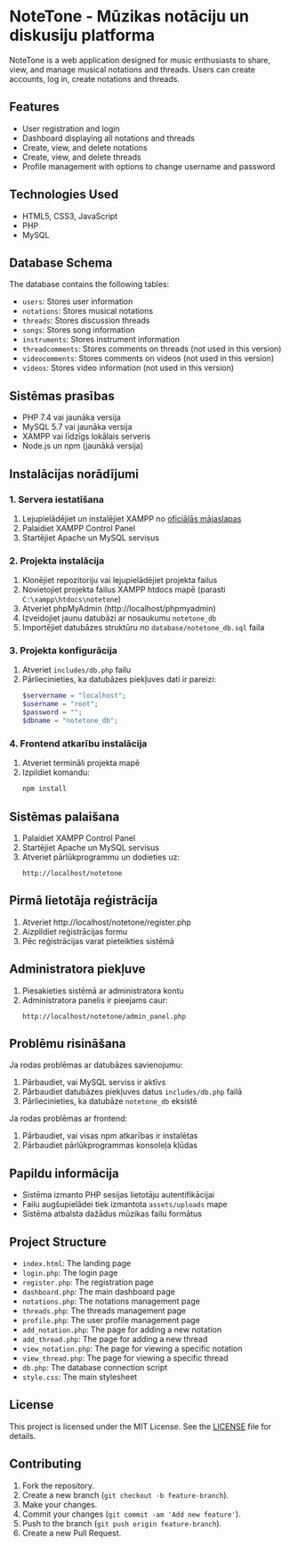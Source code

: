 # NoteTone - Mūzikas notāciju un diskusiju platforma

NoteTone is a web application designed for music enthusiasts to share, view, and manage musical notations and threads. Users can create accounts, log in, create notations and threads.

## Features

- User registration and login
- Dashboard displaying all notations and threads
- Create, view, and delete notations
- Create, view, and delete threads
- Profile management with options to change username and password

## Technologies Used

- HTML5, CSS3, JavaScript
- PHP
- MySQL

## Database Schema

The database contains the following tables:
- `users`: Stores user information
- `notations`: Stores musical notations
- `threads`: Stores discussion threads
- `songs`: Stores song information
- `instruments`: Stores instrument information
- `threadcomments`: Stores comments on threads (not used in this version)
- `videocomments`: Stores comments on videos (not used in this version)
- `videos`: Stores video information (not used in this version)

## Sistēmas prasības
- PHP 7.4 vai jaunāka versija
- MySQL 5.7 vai jaunāka versija
- XAMPP vai līdzīgs lokālais serveris
- Node.js un npm (jaunākā versija)

## Instalācijas norādījumi

### 1. Servera iestatīšana
1. Lejupielādējiet un instalējiet XAMPP no [oficiālās mājaslapas](https://www.apachefriends.org/)
2. Palaidiet XAMPP Control Panel
3. Startējiet Apache un MySQL servisus

### 2. Projekta instalācija
1. Klonējiet repozitoriju vai lejupielādējiet projekta failus
2. Novietojiet projekta failus XAMPP htdocs mapē (parasti `C:\xampp\htdocs\notetone`)
3. Atveriet phpMyAdmin (http://localhost/phpmyadmin)
4. Izveidojiet jaunu datubāzi ar nosaukumu `notetone_db`
5. Importējiet datubāzes struktūru no `database/notetone_db.sql` faila

### 3. Projekta konfigurācija
1. Atveriet `includes/db.php` failu
2. Pārliecinieties, ka datubāzes piekļuves dati ir pareizi:
   ```php
   $servername = "localhost";
   $username = "root";
   $password = "";
   $dbname = "notetone_db";
   ```

### 4. Frontend atkarību instalācija
1. Atveriet termināli projekta mapē
2. Izpildiet komandu:
   ```bash
   npm install
   ```

## Sistēmas palaišana

1. Palaidiet XAMPP Control Panel
2. Startējiet Apache un MySQL servisus
3. Atveriet pārlūkprogrammu un dodieties uz:
   ```
   http://localhost/notetone
   ```

## Pirmā lietotāja reģistrācija

1. Atveriet http://localhost/notetone/register.php
2. Aizpildiet reģistrācijas formu
3. Pēc reģistrācijas varat pieteikties sistēmā

## Administratora piekļuve

1. Piesakieties sistēmā ar administratora kontu
2. Administratora panelis ir pieejams caur:
   ```
   http://localhost/notetone/admin_panel.php
   ```

## Problēmu risināšana

Ja rodas problēmas ar datubāzes savienojumu:
1. Pārbaudiet, vai MySQL serviss ir aktīvs
2. Pārbaudiet datubāzes piekļuves datus `includes/db.php` failā
3. Pārliecinieties, ka datubāze `notetone_db` eksistē

Ja rodas problēmas ar frontend:
1. Pārbaudiet, vai visas npm atkarības ir instalētas
2. Pārbaudiet pārlūkprogrammas konsoleļa kļūdas

## Papildu informācija

- Sistēma izmanto PHP sesijas lietotāju autentifikācijai
- Failu augšupielādei tiek izmantota `assets/uploads` mape
- Sistēma atbalsta dažādus mūzikas failu formātus

## Project Structure

- `index.html`: The landing page
- `login.php`: The login page
- `register.php`: The registration page
- `dashboard.php`: The main dashboard page
- `notations.php`: The notations management page
- `threads.php`: The threads management page
- `profile.php`: The user profile management page
- `add_notation.php`: The page for adding a new notation
- `add_thread.php`: The page for adding a new thread
- `view_notation.php`: The page for viewing a specific notation
- `view_thread.php`: The page for viewing a specific thread
- `db.php`: The database connection script
- `style.css`: The main stylesheet

## License

This project is licensed under the MIT License. See the [LICENSE](LICENSE) file for details.

## Contributing

1. Fork the repository.
2. Create a new branch (`git checkout -b feature-branch`).
3. Make your changes.
4. Commit your changes (`git commit -am 'Add new feature'`).
5. Push to the branch (`git push origin feature-branch`).
6. Create a new Pull Request.
